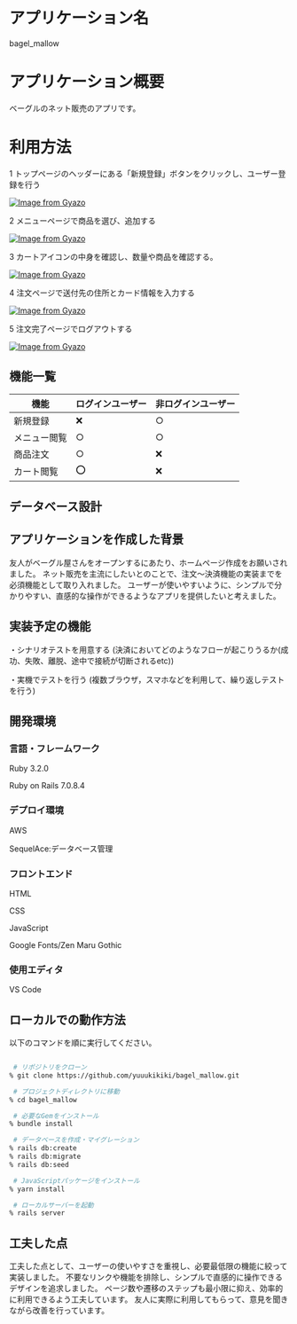 # アプリケーション名
bagel_mallow

# アプリケーション概要
ベーグルのネット販売のアプリです。

# 利用方法

1 トップページのヘッダーにある「新規登録」ボタンをクリックし、ユーザー登録を行う

[![Image from Gyazo](https://i.gyazo.com/d8b8b1e405c405472177b8a0296d6076.gif)](https://gyazo.com/d8b8b1e405c405472177b8a0296d6076)

2 メニューページで商品を選び、追加する

[![Image from Gyazo](https://i.gyazo.com/4bec8c922afa33b4a7c3036b8c0e85ab.gif)](https://gyazo.com/4bec8c922afa33b4a7c3036b8c0e85ab)

3 カートアイコンの中身を確認し、数量や商品を確認する。

[![Image from Gyazo](https://i.gyazo.com/487d371963e672863c6687a489c1e2f5.gif)](https://gyazo.com/487d371963e672863c6687a489c1e2f5)

4 注文ページで送付先の住所とカード情報を入力する

[![Image from Gyazo](https://i.gyazo.com/63e9bb45e3e65ee7269e2397aa68948a.gif)](https://gyazo.com/63e9bb45e3e65ee7269e2397aa68948a)

5 注文完了ページでログアウトする

[![Image from Gyazo](https://i.gyazo.com/71a7c1479fd2ce1c58a63ea9a12c803f.gif)](https://gyazo.com/71a7c1479fd2ce1c58a63ea9a12c803f)

## 機能一覧

| 機能                         | ログインユーザー | 非ログインユーザー |
|------------------------------|------------------|--------------------|
| 新規登録                 | ❌              | ○                  |
| メニュー閲覧                   | ○                | ○                  |
| 商品注文                    | ○                | ❌               |
| カート閲覧                 | ⭕️              | ❌                  |

## データベース設計




## アプリケーションを作成した背景
友人がベーグル屋さんをオープンするにあたり、ホームページ作成をお願いされました。
ネット販売を主流にしたいとのことで、注文〜決済機能の実装までを必須機能として取り入れました。
ユーザーが使いやすいように、シンプルで分かりやすい、直感的な操作ができるようなアプリを提供したいと考えました。

## 実装予定の機能
・シナリオテストを用意する
  (決済においてどのようなフローが起こりうるか(成功、失敗、離脱、途中で接続が切断されるetc))

・実機でテストを行う
  (複数ブラウザ，スマホなどを利用して、繰り返しテストを行う)

## 開発環境
### 言語・フレームワーク

Ruby 3.2.0

Ruby on Rails 7.0.8.4

### デプロイ環境

AWS

SequelAce:データベース管理

### フロントエンド
HTML

CSS

JavaScript

Google Fonts/Zen Maru Gothic

### 使用エディタ
VS Code


## ローカルでの動作方法
以下のコマンドを順に実行してください。

```bash

 # リポジトリをクローン
% git clone https://github.com/yuuukikiki/bagel_mallow.git

 # プロジェクトディレクトリに移動
% cd bagel_mallow

 # 必要なGemをインストール
% bundle install

 # データベースを作成・マイグレーション
% rails db:create
% rails db:migrate
% rails db:seed

 # JavaScriptパッケージをインストール
% yarn install

 # ローカルサーバーを起動
% rails server

```


## 工夫した点
工夫した点として、ユーザーの使いやすさを重視し、必要最低限の機能に絞って実装しました。
不要なリンクや機能を排除し、シンプルで直感的に操作できるデザインを追求しました。
ページ数や遷移のステップも最小限に抑え、効率的に利用できるよう工夫しています。
友人に実際に利用してもらって、意見を聞きながら改善を行っています。